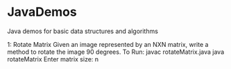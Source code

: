 # JavaDemos
Java demos for basic data structures and algorithms


1: Rotate Matrix
Given an image represented by an NXN matrix, write a method to rotate the image 90 degrees.
To Run: 
javac rotateMatrix.java
java rotateMatrix
Enter matrix size: n
